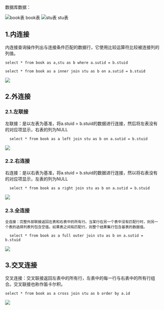 数据库数据：

![book表](https://images0.cnblogs.com/blog/390884/201410/031916444725632.png)
book表
![stu表](https://images0.cnblogs.com/blog/390884/201410/031917185195500.png)
stu表

## 1.内连接
  内连接查询操作列出与连接条件匹配的数据行，它使用比较运算符比较被连接列的列值。
  ```
  select * from book as a,stu as b where a.sutid = b.stuid

  select * from book as a inner join stu as b on a.sutid = b.stuid
  ```
  ![](https://images0.cnblogs.com/blog/390884/201410/031919334726729.png)
## 2.外连接
  ### 2.1.左联接
  左联接：是以左表为基准，将a.stuid = b.stuid的数据进行连接，然后将左表没有的对应项显示，右表的列为NULL
  ```
    select * from book as a left join stu as b on a.sutid = b.stuid
  ```
  ![](https://images0.cnblogs.com/blog/390884/201410/031923512064134.png)
  ### 2.2.右连接
  右连接：是以右表为基准，将a.stuid = b.stuid的数据进行连接，然以将右表没有的对应项显示，左表的列为NULL
  ```
    select * from book as a right join stu as b on a.sutid = b.stuid
  ```
  ![](https://images0.cnblogs.com/blog/390884/201410/031925286448136.png)
  ### 2.3.全连接
    全连接：完整外部联接返回左表和右表中的所有行。当某行在另一个表中没有匹配行时，则另一个表的选择列表列包含空值。如果表之间有匹配行，则整个结果集行包含基表的数据值。
  ```
    select * from book as a full outer join stu as b on a.sutid = b.stuid
  ```
  ![](https://images0.cnblogs.com/blog/390884/201410/031929431919967.png)
## 3.交叉连接
  交叉连接：交叉联接返回左表中的所有行，左表中的每一行与右表中的所有行组合。交叉联接也称作笛卡尔积。
  ```
  select * from book as a cross join stu as b order by a.id
  ```
  ![](https://images0.cnblogs.com/blog/390884/201410/031933183471500.png)
